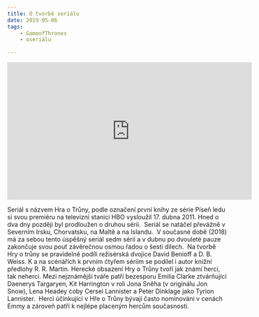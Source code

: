 ```yaml
---
title: O tvorbě seriálu
date: 2019-05-06
tags: 
    - GameofThrones
    - oseriálu
   
---
```


<iframe width="560" height="315" src="https://www.youtube.com/embed/wpImt0KILE4" frameborder="0" allow="accelerometer; autoplay; encrypted-media; gyroscope; picture-in-picture" allowfullscreen></iframe>

Seriál s názvem Hra o Trůny, podle označení první knihy ze série Píseň ledu si svou premiéru na televizní stanici HBO vysloužil 17. dubna 2011. Hned o dva dny později byl prodloužen o druhou sérii. 
Seriál se natáčel převážně v Severním Irsku, Chorvatsku, na Maltě a na Islandu. 
V současné době (2018) má za sebou tento úspěšný seriál sedm sérií a v dubnu po dvouleté pauze zakončuje svou pouť závěrečnou osmou řadou o šesti dílech. 
Na tvorbě Hry o trůny se pravidelně podílí režisérská dvojice David Benioff a D. B. Weiss. K a na scénářích k prvním čtyřem sériím se podílel i autor knižní předlohy R. R. Martin.
Herecké obsazení Hry o Trůny tvoří jak známí herci, tak neherci. Mezi nejznámější tváře patří bezesporu Emilia Clarke ztvárňující Daenerys Targaryen, Kit Harrington v roli Jona Sněha (v originálu Jon Snow), Lena Headey coby Cersei Lannister a Peter Dinklage jako Tyrion Lannister. 
Herci účinkující v Hře o Trůny bývají často nominováni v cenách Emmy a zároveň patří k nejlépe placeným hercům současnosti.
